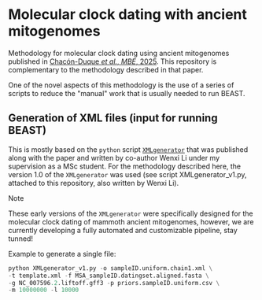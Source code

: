 # Molecular clock dating with ancient mitogenomes

Methodology for molecular clock dating using ancient mitogenomes published in [Chacón-Duque _et al._, _MBE_, 2025](https://academic.oup.com/mbe/article/42/4/msaf065/8107989). This repository is complementary to the methodology described in that paper.

One of the novel aspects of this methodology is the use of a series of scripts to reduce the "manual" work that is usually needed to run BEAST.

## Generation of XML files (input for running BEAST)

This is mostly based on the ```python``` script [```XMLgenerator```](https://github.com/VanssyLi/beastXMLgenerator/tree/main) that was published along with the paper and written by co-author Wenxi Li under my supervision as a MSc student. For the methodology described here, the version 1.0 of the ```XMLgenerator``` was used (see script XMLgenerator_v1.py, attached to this repository, also written by Wenxi Li).

> [!NOTE]
> These early versions of the ```XMLgenerator``` were specifically designed for the molecular clock dating of mammoth ancient mitogenomes, however, we are currently developing a fully automated and customizable pipeline, stay tunned!

Example to generate a single file:

```python
python XMLgenerator_v1.py -o sampleID.uniform.chain1.xml \
-t template.xml -f MSA_sampleID.datingset.aligned.fasta \
-g NC_007596.2.liftoff.gff3 -p priors.sampleID.uniform.csv \
-m 10000000 -l 10000
```
